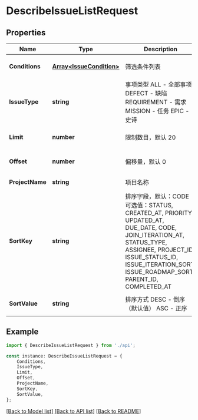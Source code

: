 # DescribeIssueListRequest


## Properties

Name | Type | Description | Notes
------------ | ------------- | ------------- | -------------
**Conditions** | [**Array&lt;IssueCondition&gt;**](IssueCondition.md) | 筛选条件列表 | [optional] [default to undefined]
**IssueType** | **string** | 事项类型  ALL - 全部事项  DEFECT - 缺陷  REQUIREMENT - 需求  MISSION - 任务  EPIC - 史诗 | [default to undefined]
**Limit** | **number** | 限制数目，默认 20 | [optional] [default to undefined]
**Offset** | **number** | 偏移量，默认 0 | [optional] [default to undefined]
**ProjectName** | **string** | 项目名称 | [default to undefined]
**SortKey** | **string** | 排序字段，默认：CODE  可选值：STATUS, CREATED_AT, PRIORITY, UPDATED_AT, DUE_DATE, CODE, JOIN_ITERATION_AT, STATUS_TYPE, ASSIGNEE, PROJECT_ID, ISSUE_STATUS_ID, ISSUE_ITERATION_SORT, ISSUE_ROADMAP_SORT, PARENT_ID, COMPLETED_AT | [optional] [default to undefined]
**SortValue** | **string** | 排序方式  DESC - 倒序（默认值）  ASC - 正序 | [optional] [default to undefined]

## Example

```typescript
import { DescribeIssueListRequest } from './api';

const instance: DescribeIssueListRequest = {
    Conditions,
    IssueType,
    Limit,
    Offset,
    ProjectName,
    SortKey,
    SortValue,
};
```

[[Back to Model list]](../README.md#documentation-for-models) [[Back to API list]](../README.md#documentation-for-api-endpoints) [[Back to README]](../README.md)
